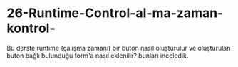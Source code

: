 # 26-Runtime-Control-al-ma-zaman-kontrol-
Bu derste runtime (çalışma zamanı) bir buton nasıl oluşturulur ve oluşturulan buton bağlı bulunduğu form'a nasıl eklenilir? bunları inceledik.
